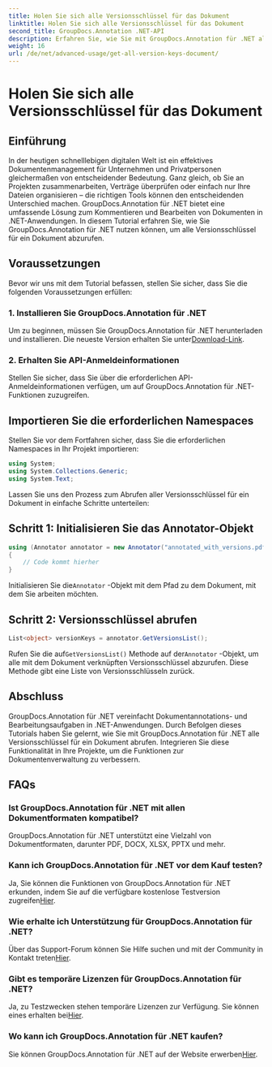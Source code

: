 ```yaml
---
title: Holen Sie sich alle Versionsschlüssel für das Dokument
linktitle: Holen Sie sich alle Versionsschlüssel für das Dokument
second_title: GroupDocs.Annotation .NET-API
description: Erfahren Sie, wie Sie mit GroupDocs.Annotation für .NET alle Versionsschlüssel für ein Dokument abrufen. Erweitern Sie Ihre Dokumentenverwaltungsfunktionen mit dieser umfassenden Lösung.
weight: 16
url: /de/net/advanced-usage/get-all-version-keys-document/
---
```


# Holen Sie sich alle Versionsschlüssel für das Dokument

## Einführung
In der heutigen schnelllebigen digitalen Welt ist ein effektives Dokumentenmanagement für Unternehmen und Privatpersonen gleichermaßen von entscheidender Bedeutung. Ganz gleich, ob Sie an Projekten zusammenarbeiten, Verträge überprüfen oder einfach nur Ihre Dateien organisieren – die richtigen Tools können den entscheidenden Unterschied machen. GroupDocs.Annotation für .NET bietet eine umfassende Lösung zum Kommentieren und Bearbeiten von Dokumenten in .NET-Anwendungen. In diesem Tutorial erfahren Sie, wie Sie GroupDocs.Annotation für .NET nutzen können, um alle Versionsschlüssel für ein Dokument abzurufen.
## Voraussetzungen
Bevor wir uns mit dem Tutorial befassen, stellen Sie sicher, dass Sie die folgenden Voraussetzungen erfüllen:
### 1. Installieren Sie GroupDocs.Annotation für .NET
 Um zu beginnen, müssen Sie GroupDocs.Annotation für .NET herunterladen und installieren. Die neueste Version erhalten Sie unter[Download-Link](https://releases.groupdocs.com/annotation/net/).
### 2. Erhalten Sie API-Anmeldeinformationen
Stellen Sie sicher, dass Sie über die erforderlichen API-Anmeldeinformationen verfügen, um auf GroupDocs.Annotation für .NET-Funktionen zuzugreifen.

## Importieren Sie die erforderlichen Namespaces
Stellen Sie vor dem Fortfahren sicher, dass Sie die erforderlichen Namespaces in Ihr Projekt importieren:
```csharp
using System;
using System.Collections.Generic;
using System.Text;
```

Lassen Sie uns den Prozess zum Abrufen aller Versionsschlüssel für ein Dokument in einfache Schritte unterteilen:
## Schritt 1: Initialisieren Sie das Annotator-Objekt
```csharp
using (Annotator annotator = new Annotator("annotated_with_versions.pdf"))
{
    // Code kommt hierher
}
```
 Initialisieren Sie die`Annotator` -Objekt mit dem Pfad zu dem Dokument, mit dem Sie arbeiten möchten.
## Schritt 2: Versionsschlüssel abrufen
```csharp
List<object> versionKeys = annotator.GetVersionsList();
```
 Rufen Sie die auf`GetVersionsList()` Methode auf der`Annotator` -Objekt, um alle mit dem Dokument verknüpften Versionsschlüssel abzurufen. Diese Methode gibt eine Liste von Versionsschlüsseln zurück.

## Abschluss
GroupDocs.Annotation für .NET vereinfacht Dokumentannotations- und Bearbeitungsaufgaben in .NET-Anwendungen. Durch Befolgen dieses Tutorials haben Sie gelernt, wie Sie mit GroupDocs.Annotation für .NET alle Versionsschlüssel für ein Dokument abrufen. Integrieren Sie diese Funktionalität in Ihre Projekte, um die Funktionen zur Dokumentenverwaltung zu verbessern.
## FAQs
### Ist GroupDocs.Annotation für .NET mit allen Dokumentformaten kompatibel?
GroupDocs.Annotation für .NET unterstützt eine Vielzahl von Dokumentformaten, darunter PDF, DOCX, XLSX, PPTX und mehr.
### Kann ich GroupDocs.Annotation für .NET vor dem Kauf testen?
 Ja, Sie können die Funktionen von GroupDocs.Annotation für .NET erkunden, indem Sie auf die verfügbare kostenlose Testversion zugreifen[Hier](https://releases.groupdocs.com/).
### Wie erhalte ich Unterstützung für GroupDocs.Annotation für .NET?
 Über das Support-Forum können Sie Hilfe suchen und mit der Community in Kontakt treten[Hier](https://forum.groupdocs.com/c/annotation/10).
### Gibt es temporäre Lizenzen für GroupDocs.Annotation für .NET?
 Ja, zu Testzwecken stehen temporäre Lizenzen zur Verfügung. Sie können eines erhalten bei[Hier](https://purchase.groupdocs.com/temporary-license/).
### Wo kann ich GroupDocs.Annotation für .NET kaufen?
 Sie können GroupDocs.Annotation für .NET auf der Website erwerben[Hier](https://purchase.groupdocs.com/buy).